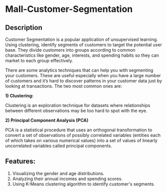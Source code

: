 # Mall-Customer-Segmentation
## **Description**
Customer Segmentation is a popular application of unsupervised learning. Using clustering, identify segments of customers to target the potential user base. They divide customers into groups according to common characteristics like gender, age, interests, and spending habits so they can market to each group  effectively.

There are some analytics techniques that can help you with segmenting your customers. These are useful especially when you have a large number of customers and it’s hard to discover patterns in your customer data just by looking at transactions. The two most common ones are:

**1) Clustering:**

Clustering is an exploration technique for datasets where relationships between different observations may be too hard to spot with the eye.

**2) Principal Component Analysis (PCA)**

PCA is a statistical procedure that uses an orthogonal transformation to convert a set of observations of possibly correlated variables (entities each of which takes on various numerical values) into a set of values of linearly uncorrelated variables called principal components.

## **Features:**

1. Visualizing the gender and age distributions.
2. Analyzing their annual incomes and spending scores.
3. Using K-Means clustering algorithm to identify customer's segments.
